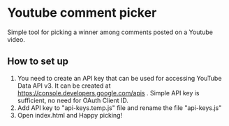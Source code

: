# Youtube comment picker

Simple tool for picking a winner among comments posted on a Youtube video.

## How to set up

1. You need to create an API key that can be used for accessing YouTube Data API v3. It can be created at https://console.developers.google.com/apis . Simple API key is sufficient, no need for OAuth Client ID.
2. Add API key to "api-keys.temp.js" file and rename the file "api-keys.js"
3. Open index.html and Happy picking!
